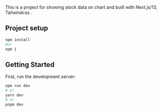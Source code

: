 This is a project for showing stock data on chart and built with Next.js/13, Tailwindcss .

## Project setup

```bash
npm install
#or
npm i
```

## Getting Started

First, run the development server:

```bash
npm run dev
# or
yarn dev
# or
pnpm dev
```

